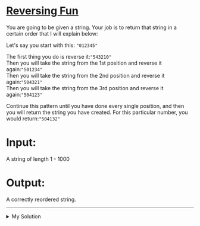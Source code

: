 # [Reversing Fun](https://www.codewars.com/kata/566efcfbf521a3cfd2000056)

You are going to be given a string. Your job is to return that string in a certain order that I will explain below:

Let's say you start with this: `"012345"`

The first thing you do is reverse it:`"543210"`  
Then you will take the string from the 1st position and reverse it again:`"501234"`  
Then you will take the string from the 2nd position and reverse it again:`"504321"`  
Then you will take the string from the 3rd position and reverse it again:`"504123"`

Continue this pattern until you have done every single position, and then you will return the string you have created.
For this particular number, you would return:`"504132"`

# Input:

A string of length 1 - 1000

# Output:

A correctly reordered string.

---

<details><summary>My Solution</summary>

```js
function flipNumber(n) {
  let output = "";
  let arr = n.split("");

  while (arr.length > 0) {
    output += arr.pop();
    arr.reverse();
  }

  return output;
}
```

</details>
